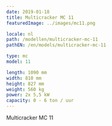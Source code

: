 ```yaml
---
date: 2019-01-18
title: Multicracker MC 11
featuredImage: ../images/mc11.png

locale: nl
path: /modellen/multicracker-mc-11
pathEN: /en/models/multicracker-mc-11

type: mc
model: 11

length: 1090 mm 
width: 810 mm
height: 827 mm
weight: 560 kg
power: 2x 5,5 kW
capacity: 0 - 6 ton / uur
---
```

Multicracker MC 11